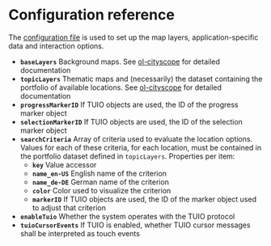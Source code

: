 # Configuration reference

The [configuration file](src/app/config-dist.json) is used to set up the map layers, application-specific data and interaction options.

- **`baseLayers`** Background maps. See [ol-cityscope](https://github.com/citysciencelab/ol-cityscope) for detailed documentation
- **`topicLayers`** Thematic maps and (necessarily) the dataset containing the portfolio of available locations. See [ol-cityscope](https://github.com/citysciencelab/ol-cityscope) for detailed documentation
- **`progressMarkerID`** If TUIO objects are used, the ID of the progress marker object
- **`selectionMarkerID`** If TUIO objects are used, the ID of the selection marker object
- **`searchCriteria`** Array of criteria used to evaluate the location options. Values for each of these criteria, for each location, must be contained in the portfolio dataset defined in `topicLayers`. Properties per item:
  - **`key`** Value accessor
  - **`name_en-US`** English name of the criterion
  - **`name_de-DE`** German name of the criterion
  - **`color`** Color used to visualize the criterion
  - **`markerID`** If TUIO objects are used, the ID of the marker object used to adjust that criterion
- **`enableTuio`** Whether the system operates with the TUIO protocol
- **`tuioCursorEvents`** If TUIO is enabled, whether TUIO cursor messages shall be interpreted as touch events
